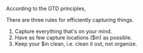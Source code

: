 According to the GTD principles,

There are three rules for efficiently capturing things.

1. Capture everything that's on your mind.
2. Have as few capture locations ($in) as possible.
3. Keep your $in clean, i.e. clean it out, not organize.
